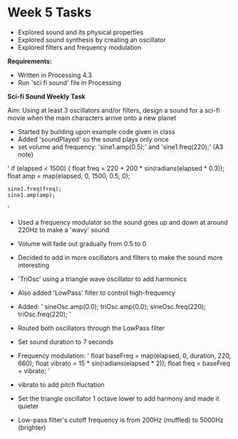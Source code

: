 # Week 5 Tasks

- Explored sound and its physical properties
- Explored sound synthesis by creating an oscillator
- Explored filters and frequency modulation 


**Requirements:**

- Written in Processing 4.3
- Run 'sci fi sound' file in Processing


**Sci-fi Sound Weekly Task**

Aim: Using at least 3 oscillators and/or filters, design a sound for a sci-fi movie when the main characters arrive onto a new planet


- Started by building upon example code given in class
- Added 'soundPlayed' so the sound plays only once
- set volume and frequency: 'sine1.amp(0.5);' and 'sine1.freq(220);'  (A3 note)

'
    if (elapsed < 1500) {
    float freq = 220 + 200 * sin(radians(elapsed * 0.3));
    float amp = map(elapsed, 0, 1500, 0.5, 0);
    
    sine1.freq(freq);
    sine1.amp(amp);
'
- Used a frequency modulator so the sound goes up and down at around 220Hz to make a 'wavy' sound 
- Volume will fade out gradually from 0.5 to 0
- Decided to add in more oscillators and filters to make the sound more interesting 
- 'TriOsc' using a triangle wave oscillator to add harmonics
- Also added 'LowPass' filter to control high-frequency

- Added: '
  sineOsc.amp(0.0);
  triOsc.amp(0.0);
  sineOsc.freq(220);
  triOsc.freq(220);
'
- Routed both oscillators through the LowPass filter
- Set sound duration to 7 seconds

- Frequency modulation: '
    float baseFreq = map(elapsed, 0, duration, 220, 660);
    float vibrato = 15 * sin(radians(elapsed * 2));
    float freq = baseFreq + vibrato;
'
- vibrato to add pitch fluctation
- Set the triangle oscillator 1 octave lower to add harmony and made it quieter 

- Low-pass filter's cutoff frequency is from 200Hz (muffled) to 5000Hz (brighter)
